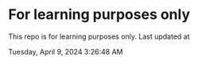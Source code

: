 # For learning purposes only
This repo is for learning purposes only.
Last updated at

Tuesday, April 9, 2024 3:26:48 AM

